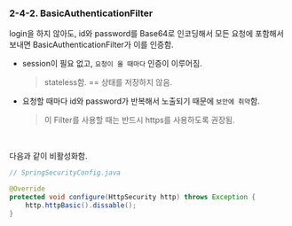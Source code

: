 ### 2-4-2. BasicAuthenticationFilter

login을 하지 않아도, id와 password를 Base64로 인코딩해서 모든 요청에 포함해서 보내면 BasicAuthenticationFilter가 이를 인증함.

- session이 필요 없고, `요청이 올 때마다` 인증이 이루어짐.
    > stateless함. == 상태를 저장하지 않음.
- 요청할 때마다 id와 password가 반복해서 노출되기 때문에 `보안에 취약`함.
    > 이 Filter를 사용할 때는 반드시 https를 사용하도록 권장됨.

<br>

다음과 같이 비활성화함.

```java
// SpringSecurityConfig.java

@Override
protected void configure(HttpSecurity http) throws Exception {
    http.httpBasic().dissable();
}

```